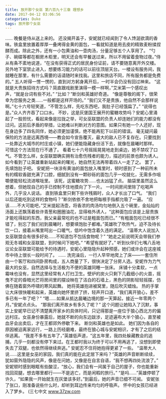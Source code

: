 ```yaml
---
title: 放开那个女巫 第六百九十三章 理想乡
date: 2017-04-12 03:06:56
categories: Duke
tags: 放开那个女巫
---
```


……
晚餐是侍从送上来的。
还没揭开盖子，安妮就已经闻到了令人馋涎欲滴的香味。铁盒里放置着厚厚一叠烤得金黄的面包，一看就知道是用去皮的精致麦粉揉捏酵而成。除此之外，还有一小包黄油和一壶肉汤，分量足够五个人享用了。
“勺子、碗碟等都在橱房木柜里，明天还会有早餐送过来，所以不用留着食物过夜。”侍从有条不紊地说道，“在没有获得正式的居民身份证前，请不要随意离开外交楼。另外地下室禁止进入，想要练习能力的话可以前往顶层天台。一楼设有服务间，我就睡在那里，有什么需要的话请随时来找我。这里和旅店不同，所有服务都是免费的。”
五人听得一愣一愣的，直到对方躬身离开后，一时半会仍没有回过神来。
“这就是大贵族招待方式吗？简直跟戏剧里演得一模一样啊，”艾米第一个感叹出声，“就是台词有些不对。”
“比如？”断剑和英雄好奇道。
“像是尊敬的阁下，很荣幸为您服务之类……一般都是这样开场的。”
“我们又不是贵族，他自然不会那样说啊。”七十六号轻笑道，“不管怎么样，先吃东西吧，我肚子已经饿扁了。”
“说得也是。”众人齐齐吞了口口水。
不妙，这是灰堡国王展开的蜜糖攻势吗？安妮心里涌起了一股担忧，看起来像是拉拢之举，可女巫联盟的负责人却连她们的能力都没有过问。这前后矛盾的举措，让她难以判断对方的意图。如果只有她一个人还好，现在身边多了四名同伴，她必须更加谨慎，绝不能再犯下以前的错误。
毫无疑问最保险的方法是远离西境——教会如今宣告覆灭，最大的敌人已不复存在。只要找到一处靠近大城市的村庄或小镇，她们便能隐藏身份活下去，就像在晨曦时那样。
可惜这个方法现在行不通了。
看着七十六号摇摇晃晃地走到桌边，她不禁叹了口气。不管怎么样，女巫联盟确实拥有治愈伤残者的能力，描述的前景也颇为诱人。如今看到了让英雄重新站起来的曙光，她自然无法再带着四人一走了之。
罢了，先填饱肚子吧。
安妮把一块涂有黄油的面包放入嘴里时，顿时感到了一种前所未有的糯软香甜充满了口腔，细腻到没有一颗砂砾的面包几乎一咬就化，无需多作咀嚼便能轻松流进喉咙里。
该死，这蜜糖攻势……也太凶猛了点。
脑袋里虽然这么想着，但她现自己的手已控制不住地摸向了下一片。
一时间房间里除了吃喝声外，几乎没人说话。
直到铁盒里只剩下些许残屑时，众人才长出了口气。
“我们以后还能吃到这样的食物吗？”断剑依依不舍地把每根手指都允吸了一遍。
“应该……不大可能吧，”艾米提起汤壶，将香浓的肉汤均匀地倒入五个碗里，金灿灿的汤面上还飘荡着些许青葱和圈圈油花，显得格外诱人，“这种面包应该是上层贵族才能吃得起的东西，我父亲最常吃的也不过是粗面包而已。”
“有粗面包吃已经很不错了，别忘了我们初到晨曦时，想要填饱肚子都难。”英雄吹了吹热气，迫不及待长饮一口，接着从嘴里呵出一口暖气，低吟中饱含着久违的满足。
“温蒂大人说加入女巫联盟会有很多好处……不知道包不包括食物呢？”
“她走之前说明天会带我们参观无冬城和女巫联盟，到时候问下她吧。”
“希望有就好了。”
听到伙伴们七嘴八舌地议论女巫联盟可能给予的待遇时，安妮心里隐隐升起种预感，她们或许会在这座城市中待上很长一段时间了。
……
洗完澡后，一行人早早地爬上了床——一套住所由一个客厅和四间卧房构成，五人商量了下，很快决定了分房人选。安妮作为力气最大的女巫，自然选择与生活极为不便的英雄同睡一张床。
床铺十分柔软，一点霉味也没有，显然这里经常有人打扫卫生。壁炉的炭火只剩下几截细小的火苗，摇曳不定的昏暗光芒将房间里的摆设映在了洁白的石墙上，黑色的阴影轻轻摇摆，仿佛在随着窗外呼啸的寒风起舞。
她将英雄抱进被窝里，随后吹灭蜡烛。
热的手掌让大床很快暖和起来，英雄向她怀里挤了挤，轻声开口道，“我们离开狼心，差不多已有一年了吧？”
“嗯……如果从抵达晨曦边境的那一天算起，接近一年零两个月。”安妮点点头。
“那我们离开故乡有多久了呢？”
这个问题让她陷入了沉默，事实上安妮早已记不清楚离开家乡的具体时间，只记得那是一座位于狼心西北方的偏远村庄。女巫身份暴露后，她就不断的向东边跋涉，足迹遍布大半个狼心，直至被血牙会出卖后，才在王都郊外停歇下来。
断剑和英雄也是如此。
她们因为各自的原因被迫离家远行，一路上历经磨难，最终在狼心城与安妮相识，才有了之后的结伴逃离。
“我差不多有五年了，”英雄低声道，“这五年里，我四处躲藏教会的追捕，几乎一刻都没有停下来过。在王都时我以为终于可以不用再逃了，没想到即使失去了双腿，也依然得继续奔逃。”
安妮忍不住将她抱得更紧了一些。
“温蒂大人说……这里是女巫的家园，我们真的能在此定居下来吗？”英雄的声音断断续续，犹如窗外隐隐的风声，像是在问她，又像是在自言自语，“我不想再四处流浪了。”
安妮顿时感到眼眶有些酸涩，“放心，我们会有一间属于自己的屋子，你也能重新找回双腿，想去哪里都行——不是逃亡，而是闲暇的旅行。”
“是吗……”英雄停顿了许久，“如果我一开始就生在灰堡该多好。”到最后，她的声音已细不可闻。
安妮张了张口，刚准备说些什么时，却听到耳边传来均匀的呼吸声。
怀中的女孩已经进入了梦乡。
(三七中文 www.37zw.com
